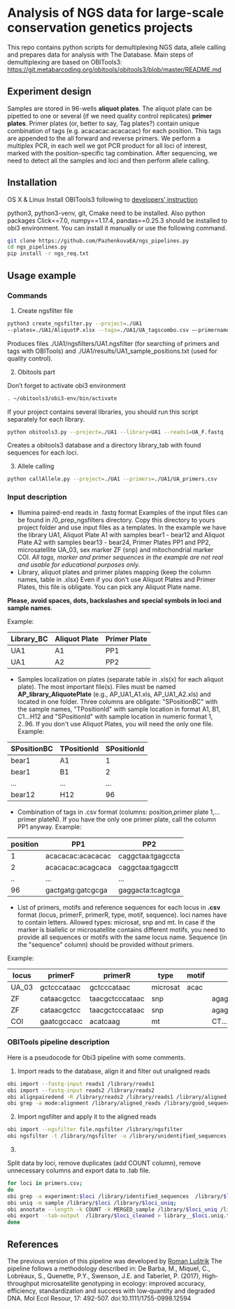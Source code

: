 # Analysis of NGS data for large-scale conservation genetics projects

This repo contains python scripts for demultiplexing NGS data, allele calling and prepares data for analysis with The Database. Main steps of demultiplexing are based on OBITools3: https://git.metabarcoding.org/obitools/obitools3/blob/master/README.md
## Experiment design

Samples are stored in 96-wells **aliquot plates**.
The aliquot plate can be pipetted to one or several (if we need quality control replicates) **primer plates**.
Primer plates (or, better to say, Tag plates?) contain unique combination of tags (e.g. acacacac:acacacac) for each position.
This tags are appended to the all forward and reverse primers.
We perform a multiplex PCR, in each well we got PCR product for all loci of interest, marked with the position-specific tag combination.
After sequencing, we need to detect all the samples and loci and then perform allele calling.
## Installation

OS X & Linux
Install OBITools3 following to [developers’ instruction](https://git.metabarcoding.org/obitools/obitools3/wikis/Installing-the-OBITools3)

python3, python3-venv, git, Cmake need to be installed. Also python packages Click==7.0, numpy==1.17.4, pandas==0.25.3 should be installed to obi3 environment. You can install it manually or use the following command.
```sh
git clone https://github.com/PazhenkovaEA/ngs_pipelines.py
cd ngs_pipelines.py
pip install -r ngs_req.txt
```

## Usage example
### Commands 
1. Create ngsfilter file 
```sh
python3 create_ngsfilter.py --project=./UA1
--plates=./UA1/AliquotP.xlsx --tags=./UA1/UA_tagscombo.csv –-primernames=./UA1/UA_primers.csv --aliquotplates=AP
```
Produces files ./UA1/ngsfilters/UA1.ngsfilter (for searching of primers and tags with OBITools) and ./UA1/results/UA1_sample_positions.txt (used for quality control).

2. Obitools part

Don’t forget to activate obi3 environment
```sh
. ~/obitools3/obi3-env/bin/activate
```
If your project contains several libraries, you should run this script separately for each library.
```sh
python obitools3.py --project=./UA1 --library=UA1 --reads1=UA_F.fastq --reads2=UA_R.fastq –primers=./UA1/UA_primers.csv
```

Creates a obitools3 database and a directory library_tab with found sequences for each loci.

3. Allele calling

```sh
python callAllele.py --project=./UA1 --primers=./UA1/UA_primers.csv 
```

### Input description
* Illumina paired-end reads in .fastq format
Examples of the input files can be found in /0_prep_ngsfilters directory.
Copy this directory to yours project folder and use input files as a templates.
In the example we have the library UA1, Aliquot Plate A1 with samples bear1 - bear12 and Aliquot Plate A2 with samples bear13 - bear24, Primer Plates PP1 and PP2, microsatellite UA_03, sex marker ZF (snp) and mitochondrial marker COI.
*All tags, marker and primer sequences in the example are not real and usable for educational purposes only.*
* Library, aliquot plates and primer plates mapping (keep the column names, table in .xlsx)
Even if you don't use Aliquot Plates and Primer Plates, this file is obligate.
You can pick any Aliquot Plate name.

 **Please, avoid spaces, dots, backslashes  and special symbols in loci and sample names**.

Example:

Library_BC| Aliquot Plate | Primer Plate
--- | --- | ---
UA1|  A1 | PP1
UA1|  A2 | PP2
* Samples localization on plates (separate table in .xls(x) for each aliquot plate).
The most important file(s).
Files must be named **AP_library_AliquotePlate** (e.g., AP_UA1_A1.xls, AP_UA1_A2.xls) and located in one folder.
Three columns are obligate: "SPositionBC" with the sample names, "TPositionId" with sample location in format A1, B1, C1...H12 and "SPositionId" with sample location in numeric format 1, 2..96.
If you don't use Aliquot Plates, you will need the only one file.
Example:

SPositionBC| TPositionId | SPositionId
--- | --- | ---
bear1|   A1| 1
bear1|  B1  | 2
...|  ... | ...
bear12|  H12 | 96
* Combination of tags in .csv format (columns: position,primer plate 1,... primer plateN).
If you have the only one primer plate, call the column PP1 anyway.
Example:

position| PP1 | PP2
--- | --- | ---
1|  acacacac:acacacac |caggctaa:tgagccta
2|  acacacac:acagcaca |caggctaa:tgagcctt
..|  ...|...
96|  gactgatg:gatcgcga |gaggacta:tcagtcga
* List of primers, motifs and reference sequences for each locus in **.csv** format (locus, primerF, primerR, type, motif, sequence).
loci names have to contain letters.
Allowed types: microsat, snp and mt.
In case if the marker is biallelic or microsatellite contains different motifs, you need to provide all sequences or motifs with the same locus name.
Sequence (in the "sequence" column) should be provided without primers.

Example:

locus | primerF | primerR | type | motif |sequence
--- | --- | --- | --- | --- | ---
UA_03|  gctcccataac |gctcccataac | microsat | acac |
ZF|  cataacgctcc |taacgctcccataac | snp | | agag........tatac |
ZF|  cataacgctcc |taacgctcccataac | snp | | agag........tagac |
COI|  gaatcgccacc |acatcaag | mt | | CT.....TAAACTATTCCCTG |
### OBITools pipeline description
Here is a pseudocode for Obi3 pipeline with some comments.
1. Import reads to the database, align it and filter out unaligned reads

```sh
obi import --fastq-input reads1 /library/reads1
obi import --fastq-input reads2 /library/reads2
obi alignpairedend -R /library/reads2 /library/reads1 /library/aligned_reads
obi grep -a mode:alignment /library/aligned_reads /library/good_sequences
```
2. Import ngsfilter and apply it to the aligned reads
```sh
obi import --ngsfilter file.ngsfilter /library/ngsfilter
obi ngsfilter -t /library/ngsfilter -u /library/unidentified_sequences /library/good_sequences /library/identified_sequences

```
3. 
Split data by loci, remove duplicates (add COUNT column), remove unnecessary columns and export data to .tab file.
```sh
for loci in primers.csv;
do
obi grep -a experiment:$loci /library/identified_sequences  /library/$loci;
obi uniq -m sample /library/$loci /library/$loci_uniq;
obi annotate --length -k COUNT -k MERGED_sample /library/$loci_uniq /library/$loci_cleaned;
obi export --tab-output  /library/$loci_cleaned > library__$loci.uniq.tab;
done
```
## References

The previous version of this pipeline was developed by [Roman Luštrik](https://github.com/romunov/ngs_pipelines)
The pipeline follows a methodology described in:
De Barba, M., Miquel, C., Lobréaux, S., Quenette, P.Y., Swenson, J.E. and Taberlet, P. (2017), High‐throughput microsatellite genotyping in ecology: improved accuracy, efficiency, standardization and success with low‐quantity and degraded DNA. Mol Ecol Resour, 17: 492-507. doi:10.1111/1755-0998.12594
